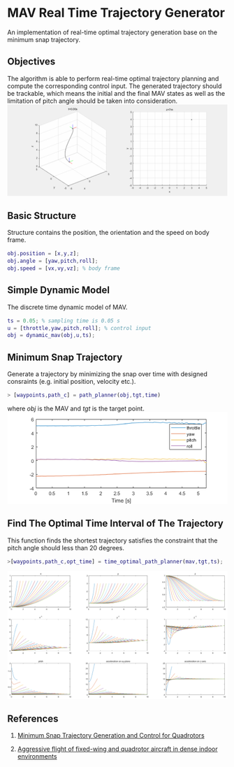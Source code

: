 # MAV Real Time Trajectory Generator
An implementation of real-time optimal trajectory generation base on the minimum snap trajectory.
## Objectives
The algorithm is able to perform real-time optimal trajectory planning and compute the corresponding control input. The generated trajectory should be trackable, which means the initial and the final MAV states as well as the limitation of pitch angle should be taken into consideration.
![](images/result.gif)
## Basic Structure
Structure contains the position, the orientation and the speed on body frame.
```Matlab
obj.position = [x,y,z];  
obj.angle = [yaw,pitch,roll];
obj.speed = [vx,vy,vz]; % body frame
```
## Simple Dynamic Model
The discrete time dynamic model of MAV.
```Matlab
ts = 0.05; % sampling time is 0.05 s
u = [throttle,yaw,pitch,roll]; % control input
obj = dynamic_mav(obj,u,ts);
```
## Minimum Snap Trajectory
Generate a trajectory by minimizing the snap over time with designed consraints (e.g. initial position, velocity etc.).
```Matlab
> [waypoints,path_c] = path_planner(obj,tgt,time)  
```
where *obj* is the MAV and *tgt* is the target point.
![](images/control_input.png)
## Find The Optimal Time Interval of The Trajectory
This function finds the shortest trajectory satisfies the constraint that the pitch angle should less than 20 degrees.
```Matlab
>[waypoints,path_c,opt_time] = time_optimal_path_planner(mav,tgt,ts);
```
![](images/find_best_time_interval.png)
## References

1. [Minimum Snap Trajectory Generation and Control for Quadrotors
](https://ieeexplore.ieee.org/abstract/document/5980409/)  

2. [Aggressive flight of fixed-wing and quadrotor aircraft in dense indoor environments](http://journals.sagepub.com/doi/abs/10.1177/0278364914558129)

